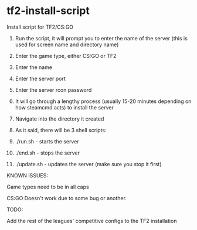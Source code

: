 tf2-install-script
==================

Install script for TF2/CS:GO




1. Run the script, it will prompt you to enter the name of the server (this is used for screen name and directory name)

2. Enter the game type, either CS:GO or TF2

3. Enter the name

4. Enter the server port

5. Enter the server rcon password

6. It will go through a lengthy process (usually 15-20 minutes depending on how steamcmd acts) to install the server

7. Navigate into the directory it created

8. As it said, there will be 3 shell scripts:
  1. ./run.sh - starts the server
  2. ./end.sh - stops the server
  3. ./update.sh - updates the server (make sure you stop it first)


KNOWN ISSUES:

Game types need to be in all caps

CS:GO Doesn't work due to some bug or another.


TODO:

Add the rest of the leagues' competitive configs to the TF2 installation
